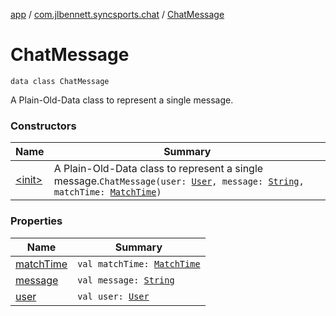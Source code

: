 [app](../../index.md) / [com.jlbennett.syncsports.chat](../index.md) / [ChatMessage](./index.md)

# ChatMessage

`data class ChatMessage`

A Plain-Old-Data class to represent a single message.

### Constructors

| Name | Summary |
|---|---|
| [&lt;init&gt;](-init-.md) | A Plain-Old-Data class to represent a single message.`ChatMessage(user: `[`User`](../../com.jlbennett.syncsports.util/-user/index.md)`, message: `[`String`](https://kotlinlang.org/api/latest/jvm/stdlib/kotlin/-string/index.html)`, matchTime: `[`MatchTime`](../../com.jlbennett.syncsports.util/-match-time/index.md)`)` |

### Properties

| Name | Summary |
|---|---|
| [matchTime](match-time.md) | `val matchTime: `[`MatchTime`](../../com.jlbennett.syncsports.util/-match-time/index.md) |
| [message](message.md) | `val message: `[`String`](https://kotlinlang.org/api/latest/jvm/stdlib/kotlin/-string/index.html) |
| [user](user.md) | `val user: `[`User`](../../com.jlbennett.syncsports.util/-user/index.md) |
